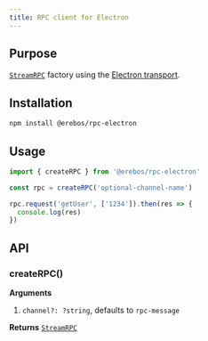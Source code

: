 ```yaml
---
title: RPC client for Electron
---
```


## Purpose

[`StreamRPC`](rpc-stream.md) factory using the [Electron transport](transport-electron.md).

## Installation

```sh
npm install @erebos/rpc-electron
```

## Usage

```javascript
import { createRPC } from '@erebos/rpc-electron'

const rpc = createRPC('optional-channel-name')

rpc.request('getUser', ['1234']).then(res => {
  console.log(res)
})
```

## API

### createRPC()

**Arguments**

1.  `channel?: ?string`, defaults to `rpc-message`

**Returns** [`StreamRPC`](rpc-stream.md)
